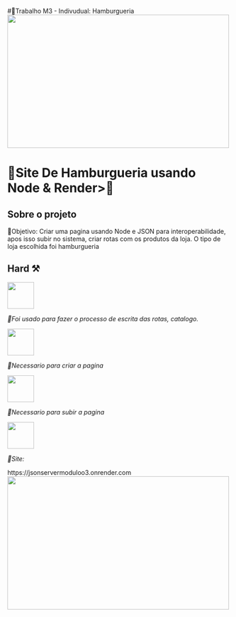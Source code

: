 #🍔Trabalho M3 - Indivudual: Hamburgueria
<img src="https://images.unsplash.com/photo-1586816001966-79b736744398?ixlib=rb-4.0.3&ixid=MnwxMjA3fDB8MHxwaG90by1wYWdlfHx8fGVufDB8fHx8&auto=format&fit=crop&w=870&q=80" width="500px" height="300px"/>
<h1><p>🍔Site De Hamburgueria usando Node & Render>🍔<p></h1>

## Sobre o projeto
<a>🍔Objetivo: Criar uma pagina usando Node e JSON para interoperabilidade, apos isso subir no sistema, criar rotas com os produtos da loja. O tipo de loja escolhida foi hamburgueria


## Hard ⚒
<div style="display: inline_block">
<img align="center" src=https://img.shields.io/badge/-java-yellow" width="60"/>
<p><i>🍟Foi usado para fazer o processo de escrita das rotas, catalogo.</i><p>
<img align="center" src="https://img.shields.io/badge/HTML5-E34F26?style=for-the-badge&logo=html5&logoColor=white" width="60"/>
<p><i>🍟Necessario para criar a pagina</i><p>
<img align="center" src="https://img.shields.io/badge/-node-brightgreen" width="60"/>
<p><i>🍟Necessario para subir a pagina</i><p>
<img align="center" src="https://img.shields.io/badge/-Render-purple" width="60"/>

<p><i>🥤Site:</i></p> https://jsonservermoduloo3.onrender.com
<img src="https://images.unsplash.com/photo-1586816001966-79b736744398?ixlib=rb-4.0.3&ixid=MnwxMjA3fDB8MHxwaG90by1wYWdlfHx8fGVufDB8fHx8&auto=format&fit=crop&w=870&q=80" width="500px" height="300px"/>
